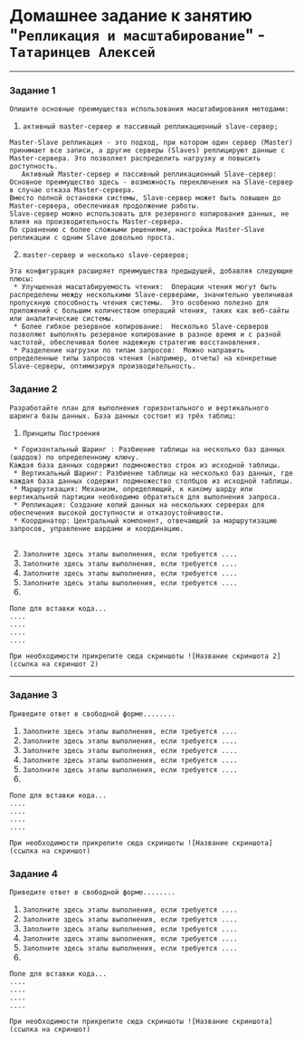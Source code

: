 # Домашнее задание к занятию "`Репликация и масштабирование`" - `Татаринцев Алексей`


---

### Задание 1

`Опишите основные преимущества использования масштабирования методами:`

1. `активный master-сервер и пассивный репликационный slave-сервер;`
```
Master-Slave репликация - это подход, при котором один сервер (Master) принимает все записи, а другие серверы (Slaves) реплицируют данные с Master-сервера. Это позволяет распределить нагрузку и повысить доступность.
   Активный Master-сервер и пассивный репликационный Slave-сервер:
Основное преимущество здесь - возможность переключения на Slave-сервер в случае отказа Master-сервера.  
Вместо полной остановки системы, Slave-сервер может быть повышен до Master-сервера, обеспечивая продолжение работы.
Slave-сервер можно использовать для резервного копирования данных, не влияя на производительность Master-сервера.
По сравнению с более сложными решениями, настройка Master-Slave репликации с одним Slave довольно проста.

```

2. `master-сервер и несколько slave-серверов;`

```
Эта конфигурация расширяет преимущества предыдущей, добавляя следующие плюсы:
 * Улучшенная масштабируемость чтения:  Операции чтения могут быть распределены между несколькими Slave-серверами, значительно увеличивая пропускную способность чтения системы.  Это особенно полезно для приложений с большим количеством операций чтения, таких как веб-сайты или аналитические системы.
 * Более гибкое резервное копирование:  Несколько Slave-серверов позволяют выполнять резервное копирование в разное время и с разной частотой, обеспечивая более надежную стратегию восстановления.
 * Разделение нагрузки по типам запросов:  Можно направить определенные типы запросов чтения (например, отчеты) на конкретные Slave-серверы, оптимизируя производительность.

```



### Задание 2

`Разработайте план для выполнения горизонтального и вертикального шаринга базы данных. База данных состоит из трёх таблиц:`

1. `Принципы Построения`
```
 * Горизонтальный Шаринг : Разбиение таблицы на несколько баз данных (шардов) по определенному ключу. 
Каждая база данных содержит подмножество строк из исходной таблицы.
 * Вертикальный Шаринг: Разбиение таблицы на несколько баз данных, где каждая база данных содержит подмножество столбцов из исходной таблицы.
 * Маршрутизация: Механизм, определяющий, к какому шарду или вертикальной партиции необходимо обратиться для выполнения запроса.
 * Репликация: Создание копий данных на нескольких серверах для обеспечения высокой доступности и отказоустойчивости.
 * Координатор: Центральный компонент, отвечающий за маршрутизацию запросов, управление шардами и координацию.
 
```
2. `Заполните здесь этапы выполнения, если требуется ....`
3. `Заполните здесь этапы выполнения, если требуется ....`
4. `Заполните здесь этапы выполнения, если требуется ....`
5. `Заполните здесь этапы выполнения, если требуется ....`
6. 

```
Поле для вставки кода...
....
....
....
....
```

`При необходимости прикрепитe сюда скриншоты
![Название скриншота 2](ссылка на скриншот 2)`


---

### Задание 3

`Приведите ответ в свободной форме........`

1. `Заполните здесь этапы выполнения, если требуется ....`
2. `Заполните здесь этапы выполнения, если требуется ....`
3. `Заполните здесь этапы выполнения, если требуется ....`
4. `Заполните здесь этапы выполнения, если требуется ....`
5. `Заполните здесь этапы выполнения, если требуется ....`
6. 

```
Поле для вставки кода...
....
....
....
....
```

`При необходимости прикрепитe сюда скриншоты
![Название скриншота](ссылка на скриншот)`

### Задание 4

`Приведите ответ в свободной форме........`

1. `Заполните здесь этапы выполнения, если требуется ....`
2. `Заполните здесь этапы выполнения, если требуется ....`
3. `Заполните здесь этапы выполнения, если требуется ....`
4. `Заполните здесь этапы выполнения, если требуется ....`
5. `Заполните здесь этапы выполнения, если требуется ....`
6. 

```
Поле для вставки кода...
....
....
....
....
```

`При необходимости прикрепитe сюда скриншоты
![Название скриншота](ссылка на скриншот)`

